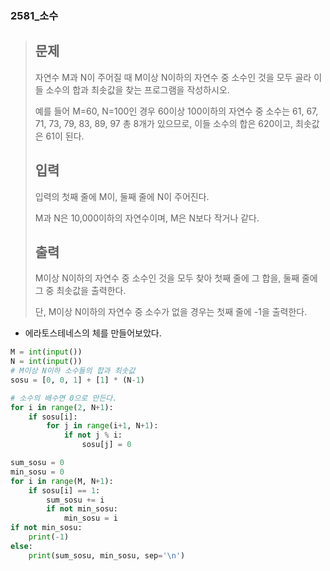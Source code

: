 ### 2581_소수

> ## 문제
>
> 자연수 M과 N이 주어질 때 M이상 N이하의 자연수 중 소수인 것을 모두 골라 이들 소수의 합과 최솟값을 찾는 프로그램을 작성하시오.
>
> 예를 들어 M=60, N=100인 경우 60이상 100이하의 자연수 중 소수는 61, 67, 71, 73, 79, 83, 89, 97 총 8개가 있으므로, 이들 소수의 합은 620이고, 최솟값은 61이 된다.
>
> ## 입력
>
> 입력의 첫째 줄에 M이, 둘째 줄에 N이 주어진다.
>
> M과 N은 10,000이하의 자연수이며, M은 N보다 작거나 같다.
>
> ## 출력
>
> M이상 N이하의 자연수 중 소수인 것을 모두 찾아 첫째 줄에 그 합을, 둘째 줄에 그 중 최솟값을 출력한다. 
>
> 단, M이상 N이하의 자연수 중 소수가 없을 경우는 첫째 줄에 -1을 출력한다.



- 에라토스테네스의 체를 만들어보았다.

```python
M = int(input())
N = int(input())
# M이상 N이하 소수들의 합과 최솟값
sosu = [0, 0, 1] + [1] * (N-1)

# 소수의 배수면 0으로 만든다.
for i in range(2, N+1):
    if sosu[i]:
        for j in range(i+1, N+1):
            if not j % i:
                sosu[j] = 0

sum_sosu = 0
min_sosu = 0
for i in range(M, N+1):
    if sosu[i] == 1:
        sum_sosu += i
        if not min_sosu:
            min_sosu = i
if not min_sosu:
    print(-1)
else:
    print(sum_sosu, min_sosu, sep='\n')
```


